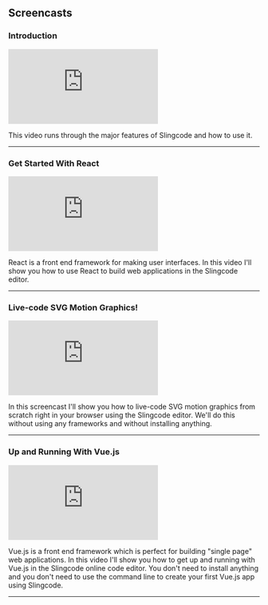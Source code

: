 ## Screencasts

### Introduction

<div class="screencast"><iframe class="video" src="https://www.youtube.com/embed/0tONEHy-P7M?list=PL5dyN9XHelZO9_ZGTVHPInJH2_32bLQLd" frameborder="0" allow="accelerometer; autoplay; encrypted-media; gyroscope; picture-in-picture" allowfullscreen></iframe></div>

This video runs through the major features of Slingcode and how to use it.

---

### Get Started With React

<div class="screencast"><iframe class="video" src="https://www.youtube.com/embed/wSFcNfp51UE?list=PL5dyN9XHelZO9_ZGTVHPInJH2_32bLQLd" frameborder="0" allow="accelerometer; autoplay; encrypted-media; gyroscope; picture-in-picture" allowfullscreen></iframe></div>

React is a front end framework for making user interfaces. In this video I'll show you how to use React to build web applications in the Slingcode editor.

---

### Live-code SVG Motion Graphics!

<div class="screencast"><iframe class="video" src="https://www.youtube.com/embed/VEgH61FioaY?list=PL5dyN9XHelZO9_ZGTVHPInJH2_32bLQLd" frameborder="0" allow="accelerometer; autoplay; encrypted-media; gyroscope; picture-in-picture" allowfullscreen></iframe></div>

In this screencast I'll show you how to live-code SVG motion graphics from scratch right in your browser using the Slingcode editor. We'll do this without using any frameworks and without installing anything.

---

### Up and Running With Vue.js

<div class="screencast"><iframe class="video" src="https://www.youtube.com/embed/OJ7eEIsfIJo?list=PL5dyN9XHelZO9_ZGTVHPInJH2_32bLQLd" frameborder="0" allow="accelerometer; autoplay; encrypted-media; gyroscope; picture-in-picture" allowfullscreen></iframe></div>

Vue.js is a front end framework which is perfect for building "single page" web applications. In this video I'll show you how to get up and running with Vue.js in the Slingcode online code editor. You don't need to install anything and you don't need to use the command line to create your first Vue.js app using Slingcode.

---
